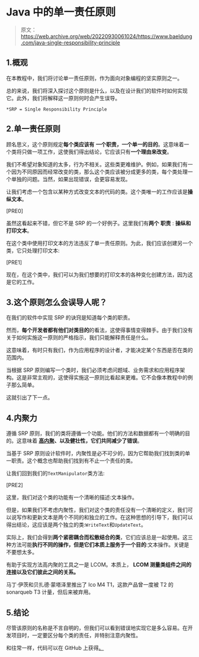 # Java 中的单一责任原则

> 原文：<https://web.archive.org/web/20220930061024/https://www.baeldung.com/java-single-responsibility-principle>

## 1.概观

在本教程中，我们将讨论单一责任原则，作为面向对象编程的坚实原则之一。

总的来说，我们将深入探讨这个原则是什么，以及在设计我们的软件时如何实现它。此外，我们将解释这一原则何时会产生误导。

`*SRP = Single Responsibility Principle`

## 2.单一责任原则

顾名思义，这个原则规定**每个类应该有** **一个职责，一个单一的目的**。这意味着一个类将只做一项工作，这使我们得出结论，它应该只有**一个理由来改变**。

我们不希望对象知道的太多，行为不相关。这些类更难维护。例如，如果我们有一个因为不同原因而经常改变的类，那么这个类应该被分成更多的类，每个类处理一个单独的问题。当然，如果出现错误，会更容易发现。

让我们考虑一个包含以某种方式改变文本的代码的类。这个类唯一的工作应该是**操纵文本**。

[PRE0]

虽然这看起来不错，但它不是 SRP 的一个好例子。这里我们有**两个** **职责** : **操纵和打印文本**。

在这个类中使用打印文本的方法违反了单一责任原则。为此，我们应该创建另一个类，它只处理打印文本:

[PRE1]

现在，在这个类中，我们可以为我们想要的打印文本的各种变化创建方法，因为这是它的工作。

## 3.这个原则怎么会误导人呢？

在我们的软件中实现 SRP 的诀窍是知道每个类的职责。

然而，**每个开发者都有他们对类目的**的看法，这使得事情变得棘手。由于我们没有关于如何实施这一原则的严格指示，我们只能解释责任是什么。

这意味着，有时只有我们，作为应用程序的设计者，才能决定某个东西是否在类的范围内。

当根据 SRP 原则编写一个类时，我们必须考虑问题域、业务需求和应用程序架构。这是非常主观的，这使得实施这一原则比看起来更难。它不会像本教程中的例子那么简单。

这就引出了下一点。

## 4.内聚力

遵循 SRP 原则，我们的类将遵循一个功能。他们的方法和数据都有一个明确的目的。这意味着 **[高内聚](/web/20220626103954/https://www.baeldung.com/cs/cohesion-vs-coupling)、**以及**健壮性，它们共同减少了错误**。

当基于 SRP 原则设计软件时，内聚性是必不可少的，因为它帮助我们找到类的单一职责。这个概念也帮助我们找到有不止一个责任的类。

让我们回到我们的`TextManipulator`类方法:

[PRE2]

这里，我们对这个类的功能有一个清晰的描述:文本操作。

但是，如果我们不考虑内聚性，我们对这个类的责任没有一个清晰的定义，我们可以说写作和更新文本是两个不同的和独立的工作。在这种思想的引导下，我们可以得出结论，这应该是两个独立的类:`WriteText`和`UpdateText`。

实际上，我们会得到**两个紧密耦合而松散结合的类**，它们应该总是一起使用。这三种方法可能**执行不同的操作，但是它们本质上服务于一个目的**:文本操作。关键是不要想太多。

有助于实现方法高内聚的工具之一是 LCOM。本质上， **LCOM 测量类组件之间的连接以及它们彼此之间的关系。**

马丁·伊茨和贝扎德·蒙塔泽里推出了 lco M4 T1，这款产品曾一度被 T2 的 sonarqueb T3 计量，但后来被弃用。

## 5.结论

尽管该原则的名称是不言自明的，但我们可以看到错误地实现它是多么容易。在开发项目时，一定要区分每个类的责任，并特别注意内聚性。

和往常一样，代码可以在 GitHub 上获得[。](https://web.archive.org/web/20220626103954/https://github.com/eugenp/tutorials/tree/master/patterns/solid/)